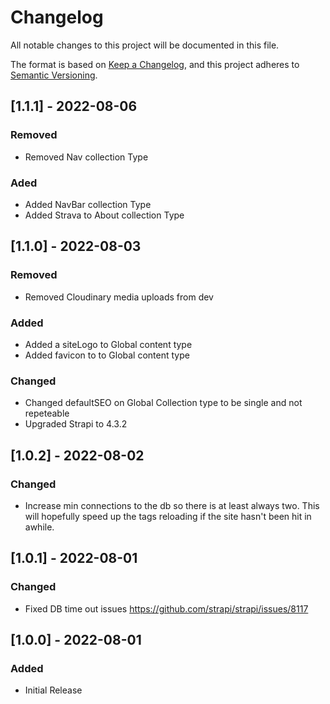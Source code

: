 # Changelog
All notable changes to this project will be documented in this file.

The format is based on [Keep a Changelog](https://keepachangelog.com/en/1.0.0/),
and this project adheres to [Semantic Versioning](https://semver.org/spec/v2.0.0.html).


## [1.1.1] - 2022-08-06
### Removed
- Removed Nav collection Type

### Aded
- Added NavBar collection Type
- Added Strava to About collection Type

## [1.1.0] - 2022-08-03
### Removed
- Removed Cloudinary media uploads from dev

### Added
- Added a siteLogo to Global content type
- Added favicon to to Global content type

### Changed
 - Changed defaultSEO on Global Collection type to be single and not repeteable
 - Upgraded Strapi to 4.3.2

## [1.0.2] - 2022-08-02
### Changed
- Increase min connections to the db so there is at least always two. This will hopefully speed up the tags reloading if the site hasn't been hit in awhile.

## [1.0.1] - 2022-08-01
### Changed
- Fixed DB time out issues https://github.com/strapi/strapi/issues/8117

## [1.0.0] - 2022-08-01
### Added
- Initial Release

